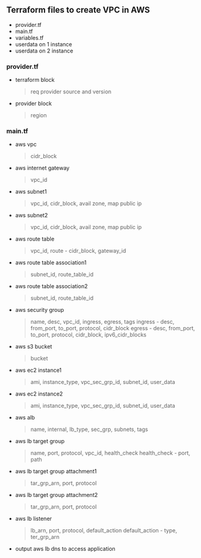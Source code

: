 ## Terraform files to create VPC in AWS

- provider.tf
- main.tf
- variables.tf
- userdata on 1 instance
- userdata on 2 instance

### provider.tf
- terraform block
  > req provider source and version
- provider block
  > region
  
### main.tf
- aws vpc
  > cidr_block
- aws internet gateway
  > vpc_id
- aws subnet1
  > vpc_id, cidr_block, avail zone, map public ip
- aws subnet2
  > vpc_id, cidr_block, avail zone, map public ip
- aws route table
  > vpc_id, route - cidr_block, gateway_id
- aws route table association1
  > subnet_id, route_table_id
- aws route table association2
  > subnet_id, route_table_id
- aws security group
  > name, desc, vpc_id, ingress, egress, tags
  > ingress - desc, from_port, to_port, protocol, cidr_block
  > egress - desc, from_port, to_port, protocol, cidr_block, ipv6_cidr_blocks
- aws s3 bucket
  > bucket
- aws ec2 instance1
  > ami, instance_type, vpc_sec_grp_id, subnet_id, user_data
- aws ec2 instance2
  > ami, instance_type, vpc_sec_grp_id, subnet_id, user_data
- aws alb
  > name, internal, lb_type, sec_grp, subnets, tags
- aws lb target group
  > name, port, protocol, vpc_id, health_check
  > health_check - port, path
- aws lb target group attachment1
  > tar_grp_arn, port, protocol
- aws lb target group attachment2
  > tar_grp_arn, port, protocol
- aws lb listener
  > lb_arn, port, protocol, default_action
  > default_action - type, ter_grp_arn
- output aws lb dns to access application
